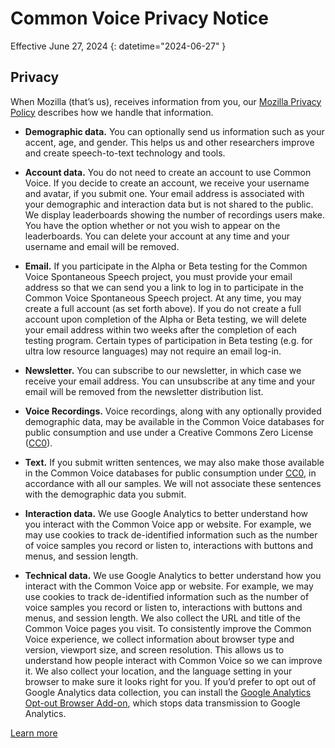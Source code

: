 # Common Voice Privacy Notice 

Effective June 27, 2024 {: datetime="2024-06-27" }

## Privacy

When Mozilla (that’s us), receives information from you, our [Mozilla Privacy Policy](https://www.mozilla.org/privacy) describes how we handle that information.

* **Demographic data.** You can optionally send us information such as your accent, age, and gender. This helps us and other researchers improve and create speech-to-text technology and tools.

* **Account data.** You do not need to create an account to use Common Voice. If you decide to create an account, we receive your username and avatar, if you submit one. Your email address is associated with your demographic and interaction data but is not shared to the public. We display leaderboards showing the number of recordings users make. You have the option whether or not you wish to appear on the leaderboards. You can delete your account at any time and your username and email will be removed.

* **Email.** If you participate in the Alpha or Beta testing for the Common Voice Spontaneous Speech project, you must provide your email address so that we can send you a link to log in to participate in the Common Voice Spontaneous Speech project. At any time, you may create a full account (as set forth above). If you do not create a full account upon completion of the Alpha or Beta testing, we will delete your email address within two weeks after the completion of each testing program. Certain types of participation in Beta testing (e.g. for ultra low resource languages) may not require an email log-in.

* **Newsletter.** You can subscribe to our newsletter, in which case we receive your email address. You can unsubscribe at any time and your email will be removed from the newsletter distribution list.

* **Voice Recordings.** Voice recordings, along with any optionally provided demographic data, may be available in the Common Voice databases for public consumption and use under a Creative Commons Zero License ([CC0](https://creativecommons.org/publicdomain/zero/1.0/)).

* **Text.** If you submit written sentences, we may also make those available in the Common Voice databases for public consumption under [CC0](https://creativecommons.org/publicdomain/zero/1.0/), in accordance with all our samples. We will not associate these sentences with the demographic data you submit.

* **Interaction data.** We use Google Analytics to better understand how you interact with the Common Voice app or website. For example, we may use cookies to track de-identified information such as the number of voice samples you record or listen to, interactions with buttons and menus, and session length.

* **Technical data.** We use Google Analytics to better understand how you interact with the Common Voice app or website. For example, we may use cookies to track de-identified information such as the number of voice samples you record or listen to, interactions with buttons and menus, and session length. We also collect the URL and title of the Common Voice pages you visit. To consistently improve the Common Voice experience, we collect information about browser type and version, viewport size, and screen resolution. This allows us to understand how people interact with Common Voice so we can improve it. We also collect your location, and the language setting in your browser to make sure it looks right for you. If you’d prefer to opt out of Google Analytics data collection, you can install the [Google Analytics Opt-out Browser Add-on](https://tools.google.com/dlpage/gaoptout), which stops data transmission to Google Analytics. 

[Learn more](https://github.com/common-voice/common-voice/blob/main/docs/data_dictionary.md)


